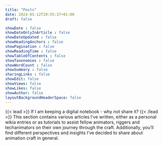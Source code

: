 ```yaml
---
title: "Posts"
date: 2024-05-12T20:55:37+01:00
draft: false

showDate : false
showDateOnlyInArticle : false
showDateUpdated : false
showHeadingAnchors : false
showPagination : false
showReadingTime : false
showTableOfContents : false
showTaxonomies : false 
showWordCount : false
showSummary : false
sharingLinks : false
showEdit: false
showViews: false
showLikes: false
showAuthor: false
layoutBackgroundHeaderSpace: false
---
```

{{< lead >}} If I am keeping a digital notebook - why not share it? {{< /lead >}}
This section contains various articles I’ve written, either as a personal wikia entries or as tutorials to assist fellow animators, riggers and techanimators on their own journey through the craft. Additionally, you’ll find different perspectives and insights I’ve decided to share about animation craft in general.
